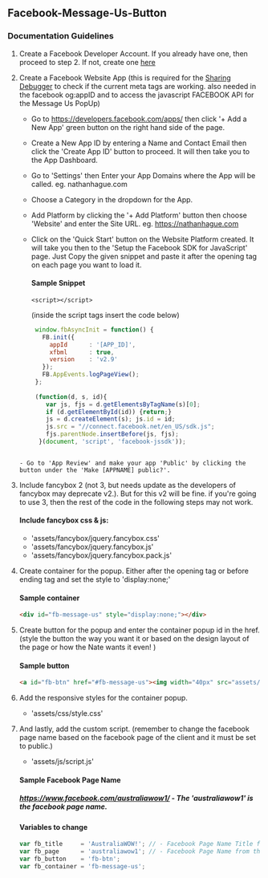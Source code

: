 ## Facebook-Message-Us-Button

### Documentation Guidelines

1. Create a Facebook Developer Account. If you already have one, then proceed to step 2. If not, create one <a href="https://developers.facebook.com/" target="_blank">here</a>

2. Create a Facebook Website App (this is required for the <a href="https://developers.facebook.com/tools/debug/sharing/" target="_blank">Sharing Debugger</a> to check if the current meta tags are working. also needed in the facebook og:appID and to access the javascript FACEBOOK API for the Message Us PopUp)
   
   - Go to https://developers.facebook.com/apps/ then click '+ Add a New App' green button on the right hand side of the page.
   - Create a New App ID by entering a Name and Contact Email then click the 'Create App ID' button to proceed. It will then take you to the App Dashboard.
   
   - Go to 'Settings' then Enter your App Domains where the App will be called. eg. nathanhague.com
   - Choose a Category in the dropdown for the App.
   - Add Platform by clicking the '+ Add Platform' button then choose 'Website' and enter the Site URL. eg. https://nathanhague.com
   - Click on the 'Quick Start' button on the Website Platform created. It will take you then to the 'Setup the Facebook SDK for JavaScript' page. Just Copy the given snippet and paste it after the opening <body> tag on each page you want to load it.
     #### Sample Snippet
     ```
     <script></script>
     ```
     (inside the script tags insert the code below)
     ```javascript
	  window.fbAsyncInit = function() {
	    FB.init({
	      appId      : '[APP_ID]',
	      xfbml      : true,
	      version    : 'v2.9'
	    });
	    FB.AppEvents.logPageView();
	  };
	
	  (function(d, s, id){
	     var js, fjs = d.getElementsByTagName(s)[0];
	     if (d.getElementById(id)) {return;}
	     js = d.createElement(s); js.id = id;
	     js.src = "//connect.facebook.net/en_US/sdk.js";
	     fjs.parentNode.insertBefore(js, fjs);
	   }(document, 'script', 'facebook-jssdk'));
	```
	
   - Go to 'App Review' and make your app 'Public' by clicking the button under the 'Make [APPNAME] public?'.

3. Include fancybox 2 (not 3, but needs update as the developers of fancybox may deprecate v2.). But for this v2 will be fine. if you're going to use 3, then the rest of the code in the following steps may not work.
   
   #### Include fancybox css & js:
   - 'assets/fancybox/jquery.fancybox.css'
   - 'assets/fancybox/jquery.fancybox.js'
   - 'assets/fancybox/jquery.fancybox.pack.js'
   
4. Create container for the popup. Either after the opening <body> tag or before ending </body> tag and set the style to 'display:none;'
   #### Sample container
   ```html
   <div id="fb-message-us" style="display:none;"></div>
   ```
   
5. Create button for the popup and enter the container popup id in the href. (style the button the way you want it or based on the design layout of the page or how the Nate wants it even! )
   #### Sample button
   ```html
   <a id="fb-btn" href="#fb-message-us"><img width="40px" src="assets/images/facebook-messenger-white.svg" /> <span>Message Us</span></a></li>
   ```
   
6. Add the responsive styles for the container popup.
   - 'assets/css/style.css'
   
7. And lastly, add the custom script. (remember to change the facebook page name based on the facebook page of the client and it must be set to public.)
   - 'assets/js/script.js'
   #### Sample Facebook Page Name
   ##### https://www.facebook.com/australiawow1/ - The 'australiawow1' is the facebook page name.
   
   #### Variables to change
   ```javascript
   var fb_title     = 'AustraliaWOW!'; // - Facebook Page Name Title for the popup
   var fb_page      = 'australiawow1'; // - Facebook Page Name from the page URL above
   var fb_button    = 'fb-btn';
   var fb_container = 'fb-message-us';
   ```
   
   
   
   
   
   